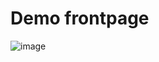 <h1>Demo frontpage</h1>

![image](https://github.com/Dip-Barua/Project003/assets/65559847/e77da925-5de7-466a-a40a-20d71f94e6e3)
